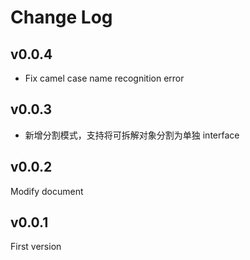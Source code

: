 # Change Log

## v0.0.4

+ Fix camel case name recognition error

## v0.0.3

+ 新增分割模式，支持将可拆解对象分割为单独 interface
  
## v0.0.2

Modify document

## v0.0.1

First version
